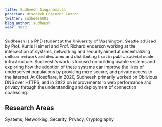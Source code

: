 ```yaml
---
title: Sudheesh Singanamalla
position: Research Engineer Intern
twitter: sudheesh001
blog_author: sudheesh
year: 2022
---
```


Sudheesh is a PhD student at the University of Washington, Seattle advised by Prof. Kurtis Heimerl and Prof. Richard Anderson working at the intersection of systems, networking and security aimed at decentralizing cellular network architectures and distributing trust in public societal scale infrastructure. Sudheesh's work is focused on building usable systems and exploring how the adoption of these systems can improve the lives of underserved populations by providing more secure, and private access to the Internet. At Cloudflare, in 2020, Sudheesh primarily worked on Oblivious DNS over HTTPS, and in 2022 on improvements to web performance and privacy through the understanding and deployment of connection coalescing.

## Research Areas
Systems, Networking, Security, Privacy, Cryptography
